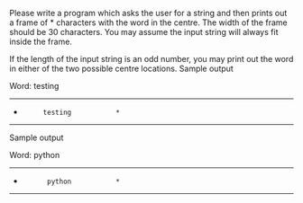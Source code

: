 Please write a program which asks the user for a string and then prints out a frame of * characters with the word in the centre. The width of the frame should be 30 characters. You may assume the input string will always fit inside the frame.

If the length of the input string is an odd number, you may print out the word in either of the two possible centre locations.
Sample output

Word: testing

******************************
*          testing           *
******************************

Sample output

Word: python

******************************
*           python           *
******************************
